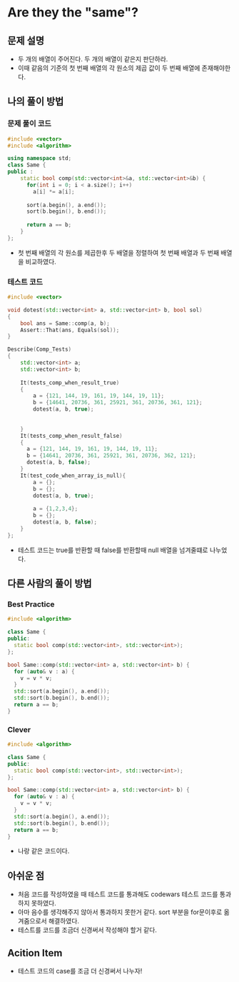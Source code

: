 # Are they the "same"?

## 문제 설명

*  두 개의 배열이 주어진다. 두 개의 배열이 같은지 판단하라.
*  이때 같음의 기준의 첫 번째 배열의 각 원소의 제곱 값이 두 번째 배열에 존재해야한다.

## 나의 풀이 방법

### 문제 풀이 코드

```c++
#include <vector>
#include <algorithm>

using namespace std;
class Same {
public :
    static bool comp(std::vector<int>&a, std::vector<int>&b) {
      for(int i = 0; i < a.size(); i++)
        a[i] *= a[i];
  
      sort(a.begin(), a.end());
      sort(b.begin(), b.end());
      
      return a == b;
    }
};
```

*  첫 번째 배열의 각 원소를 제곱한후 두 배열을 정렬하여 첫 번째 배열과 두 번째 배열을 비교하였다.

### 테스트 코드
```c++
#include <vector>

void dotest(std::vector<int> a, std::vector<int> b, bool sol)
{
    bool ans = Same::comp(a, b);
    Assert::That(ans, Equals(sol));
}

Describe(Comp_Tests)
{
    std::vector<int> a;
    std::vector<int> b;
  
    It(tests_comp_when_result_true)
    {
        a = {121, 144, 19, 161, 19, 144, 19, 11};
        b = {14641, 20736, 361, 25921, 361, 20736, 361, 121};
        dotest(a, b, true);
       
        
    }  
    It(tests_comp_when_result_false)
    {
      a = {121, 144, 19, 161, 19, 144, 19, 11};
      b = {14641, 20736, 361, 25921, 361, 20736, 362, 121};
      dotest(a, b, false);
    }
    It(test_code_when_array_is_null){
        a = {};
        b = {};
        dotest(a, b, true);
      
        a = {1,2,3,4};
        b = {};
        dotest(a, b, false);
    }
};
```
*  테스트 코드는 true를 반환할 때 false를 반환할때 null 배열을 넘겨줄떄로 나누었다.



## 다른 사람의 풀이 방법

### Best Practice

```c++
#include <algorithm>

class Same {
public:
  static bool comp(std::vector<int>, std::vector<int>);
};

bool Same::comp(std::vector<int> a, std::vector<int> b) {
  for (auto& v : a) {
    v = v * v;
  }
  std::sort(a.begin(), a.end());
  std::sort(b.begin(), b.end());
  return a == b;
}
```

### Clever

```c++
#include <algorithm>

class Same {
public:
  static bool comp(std::vector<int>, std::vector<int>);
};

bool Same::comp(std::vector<int> a, std::vector<int> b) {
  for (auto& v : a) {
    v = v * v;
  }
  std::sort(a.begin(), a.end());
  std::sort(b.begin(), b.end());
  return a == b;
}
```

*  나랑 같은 코드이다.

## 아쉬운 점

*  처음 코드를 작성하였을 때 테스트 코드를 통과해도 codewars 테스트 코드를 통과하지 못하였다.
*  아마 음수를 생각해주지 않아서 통과하지 못한거 같다. sort 부분을 for문이후로 옮겨줌으로서 해결하였다.
*  테스트를 코드를 조금더 신경써서 작성해야 할거 같다.

## Acition Item

*  테스트 코드의 case를 조금 더 신경써서 나누자!